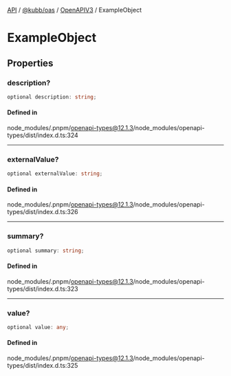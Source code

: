 [API](../../../../../packages.md) / [@kubb/oas](../../../index.md) / [OpenAPIV3](../index.md) / ExampleObject

# ExampleObject

## Properties

### description?

```ts
optional description: string;
```

#### Defined in

node\_modules/.pnpm/openapi-types@12.1.3/node\_modules/openapi-types/dist/index.d.ts:324

***

### externalValue?

```ts
optional externalValue: string;
```

#### Defined in

node\_modules/.pnpm/openapi-types@12.1.3/node\_modules/openapi-types/dist/index.d.ts:326

***

### summary?

```ts
optional summary: string;
```

#### Defined in

node\_modules/.pnpm/openapi-types@12.1.3/node\_modules/openapi-types/dist/index.d.ts:323

***

### value?

```ts
optional value: any;
```

#### Defined in

node\_modules/.pnpm/openapi-types@12.1.3/node\_modules/openapi-types/dist/index.d.ts:325
